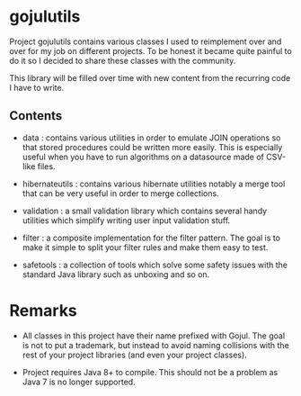 # gojulutils

Project gojulutils contains various classes I used to reimplement over and over for my job on different projects. To be honest it became quite painful to do it so I decided to share these classes with the community.

This library will be filled over time with new content from the recurring code I have to write.

## Contents

* data : contains various utilities in order to emulate JOIN operations so that stored procedures could be written more easily. This is
especially useful when you have to run algorithms on a datasource made of CSV-like files.

* hibernateutils : contains various hibernate utilities notably a merge tool that can be very useful in order to merge collections.

* validation : a small validation library which contains several handy utilities which simplify writing user input validation stuff.

* filter : a composite implementation for the filter pattern. The goal is to make it simple to split your filter rules and make them easy to test.

* safetools : a collection of tools which solve some safety issues with the standard Java library such as unboxing and so on.

# Remarks

* All classes in this project have their name prefixed with Gojul. The goal is not to put a trademark, but instead to avoid naming collisions with the rest of your project libraries (and even your project classes).

* Project requires Java 8+ to compile. This should not be a problem as Java 7 is no longer supported.
